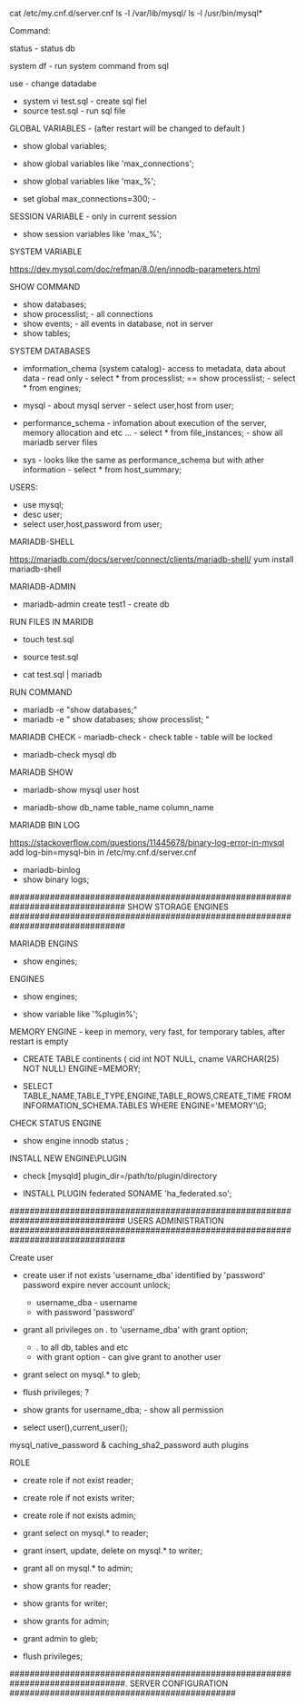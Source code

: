 


cat /etc/my.cnf.d/server.cnf
ls -l /var/lib/mysql/
ls -l /usr/bin/mysql*





Command:


status  - status db


system df - run system command from sql

use - change datadabe


- system vi test.sql - create sql fiel
- source test.sql 	 - run sql file










GLOBAL VARIABLES - (after restart will be changed to default )

- show global variables;
- show global variables like 'max_connections';
- show global variables like 'max_%';


- set global max_connections=300; -










SESSION VARIABLE  - only in current session



-  show session variables like 'max_%';











SYSTEM VARIABLE

https://dev.mysql.com/doc/refman/8.0/en/innodb-parameters.html












SHOW COMMAND

- show databases;
- show processlist; - all connections
- show events; 	- all events in database, not in server
- show tables;












SYSTEM DATABASES



- imformation_chema (system catalog)-  access to metadata, data about data  - read only
		- select * from processlist; == show processlist;
		- select * from engines;


- mysql -  about mysql server
 		- select user,host from user;

- performance_schema - infomation about execution of the server, memory allocation and etc ...
		- select * from file_instances; - show all mariadb server files

- sys - looks like the same as performance_schema but with ather information
		- select * from host_summary;













USERS:

- use mysql;
- desc user;
- select user,host,password from user;











MARIADB-SHELL

https://mariadb.com/docs/server/connect/clients/mariadb-shell/
yum install mariadb-shell









MARIADB-ADMIN



- mariadb-admin create test1 - create db





RUN FILES IN MARIDB



- touch test.sql


- source test.sql
- cat test.sql | mariadb






RUN COMMAND

- mariadb -e "show databases;"
- mariadb -e " show databases; show processlist; "






MARIADB CHECK  - mariadb-check - check table - table will be locked



- mariadb-check mysql db







MARIADB SHOW

- mariadb-show mysql user host

- mariadb-show db_name table_name column_name





MARIADB BIN LOG

https://stackoverflow.com/questions/11445678/binary-log-error-in-mysql
add log-bin=mysql-bin in  /etc/my.cnf.d/server.cnf


- mariadb-binlog
- show binary logs;








############################################################################### SHOW STORAGE ENGINES ###############################################################################


MARIADB ENGINS
- show engines;





ENGINES

- show engines;

- show variable like '%plugin%';





MEMORY ENGINE  - keep in memory, very fast, for temporary tables, after restart is empty

- CREATE TABLE continents ( cid int NOT NULL, cname VARCHAR(25) NOT NULL) ENGINE=MEMORY;


- SELECT TABLE_NAME,TABLE_TYPE,ENGINE,TABLE_ROWS,CREATE_TIME FROM INFORMATION_SCHEMA.TABLES WHERE ENGINE='MEMORY'\G;






CHECK STATUS ENGINE

- show engine innodb status ;




INSTALL NEW ENGINE\PLUGIN

- check
	[mysqld]
	plugin_dir=/path/to/plugin/directory

-  INSTALL PLUGIN federated  SONAME 'ha_federated.so';





############################################################################### USERS ADMINISTRATION ###############################################################################





Create user


- create user if not exists 'username_dba' identified by 'password' password expire never account unlock;

	- username_dba - username
	- with password 'password'


- grant all privileges on *.* to 'username_dba'  with grant option;

	- *.* to all db, tables and etc
	- with grant option - can give grant to another user


- grant select on mysql.* to gleb;



- flush privileges; ?



- show grants for username_dba; - show all permission



- select user(),current_user();








mysql_native_password & caching_sha2_password auth plugins














ROLE


- create role if not exist reader;
- create role if not exists writer;
- create role if not exists admin;


- grant select on mysql.* to reader;
- grant insert, update, delete on mysql.* to writer;
- grant all  on mysql.* to admin;



- show grants for reader;
- show grants for writer;
- show grants for admin;



-  grant admin to gleb;



- flush privileges;













###############################################################################. SERVER CONFIGURATION #############################################























































































































































































































































































































































































